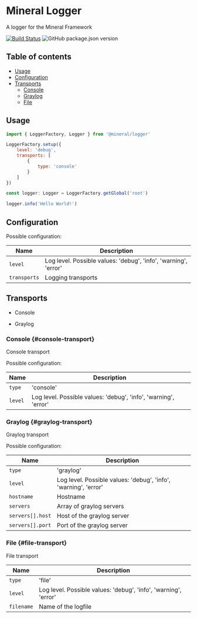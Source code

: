 # Mineral Logger

A logger for the Mineral Framework

[![Build Status](https://travis-ci.org/mineral-framework/ts-logger.svg?branch=master)](https://travis-ci.org/mineral-framework/ts-logger) ![GitHub package.json version](https://img.shields.io/github/package-json/v/mineral-framework/ts-logger?logo=npm)
## Table of contents
* [Usage](#usage)
* [Configuration](#configuration)
* [Transports](#transports)
  * [Console](#console-transport)
  * [Graylog](#graylog-transport)
  * [File](#file-transport)


## Usage

``` js
import { LoggerFactory, Logger } from '@mineral/logger'

LoggerFactory.setup({
    level: 'debug',
    transports: [
        {
            type: 'console'
        }
    ]
})

const logger: Logger = LoggerFactory.getGlobal('root')

logger.info('Hello World!')

```

## Configuration
Possible configuration:

| Name         | Description    |
| ------------ | -------------- |
| `level`      | Log level. Possible values: 'debug', 'info', 'warning', 'error' |
| `transports` | Logging transports |

## Transports
* Console

* Graylog


### Console {#console-transport}
Console transport

Possible configuration:

| Name         | Description    |
| ------------ | -------------- |
| `type`       | 'console'      |
| `level`      | Log level. Possible values: 'debug', 'info', 'warning', 'error' |

### Graylog {#graylog-transport}
Graylog transport

Possible configuration:

| Name             | Description    |
| ---------------- | -------------- |
| `type`           | 'graylog'      |
| `level`      | Log level. Possible values: 'debug', 'info', 'warning', 'error' |
| `hostname`       | Hostname       |
| `servers`        | Array of graylog servers |
| `servers[].host` | Host of the graylog server |
| `servers[].port` | Port of the graylog server |

### File {#file-transport}
File transport

| Name         | Description    |
| ------------ | -------------- |
| `type`       | 'file'         |
| `level`      | Log level. Possible values: 'debug', 'info', 'warning', 'error' |
| `filename`   | Name of the logfile |
